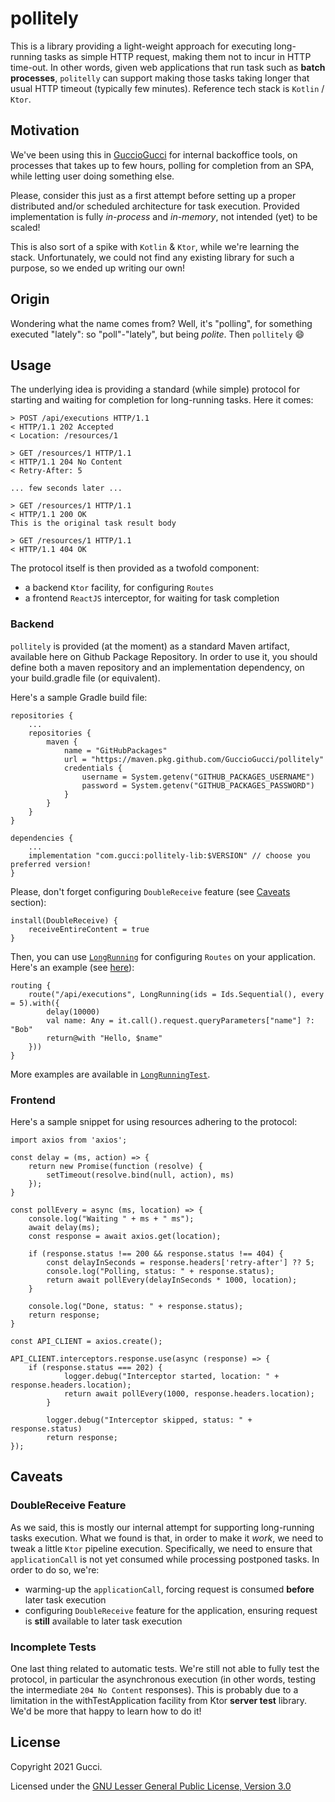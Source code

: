 # pollitely

This is a library providing a light-weight approach for executing long-running tasks as simple HTTP request, 
making them not to incur in HTTP time-out. In other words, given web applications that run task 
such as **batch processes**, `politelly` can support making those tasks taking longer that usual HTTP timeout 
(typically few minutes). Reference tech stack is `Kotlin` / `Ktor`.

## Motivation
We've been using this in [GuccioGucci](https://github.com/GuccioGucci) for internal backoffice tools, 
on processes that takes up to few hours, polling for completion from an SPA, while letting user doing something else. 

Please, consider this just as a first attempt before setting up a proper 
distributed and/or scheduled architecture for task execution. Provided implementation is fully *in-process* and *in-memory*,
not intended (yet) to be scaled!

This is also sort of a spike with `Kotlin` & `Ktor`, while we're learning the stack. Unfortunately, we 
could not find any existing library for such a purpose, so we ended up writing our own!

## Origin
Wondering what the name comes from? Well, it's "polling", for something executed "lately": so "poll"-"lately", 
but being *polite*. Then `pollitely` :smile:

## Usage

The underlying idea is providing a standard (while simple) protocol for starting and waiting for completion
for long-running tasks. Here it comes:
```
> POST /api/executions HTTP/1.1
< HTTP/1.1 202 Accepted
< Location: /resources/1

> GET /resources/1 HTTP/1.1
< HTTP/1.1 204 No Content
< Retry-After: 5

... few seconds later ...

> GET /resources/1 HTTP/1.1
< HTTP/1.1 200 OK
This is the original task result body

> GET /resources/1 HTTP/1.1
< HTTP/1.1 404 OK
```

The protocol itself is then provided as a twofold component:
* a backend `Ktor` facility, for configuring `Routes`
* a frontend `ReactJS` interceptor, for waiting for task completion

### Backend

`pollitely` is provided (at the moment) as a standard Maven artifact, available here on Github Package Repository.
In order to use it, you should define both a maven repository and an implementation dependency, on your 
build.gradle file (or equivalent).

Here's a sample Gradle build file:

```
repositories {
    ...
    repositories {
        maven {
            name = "GitHubPackages"
            url = "https://maven.pkg.github.com/GuccioGucci/pollitely"
            credentials {
                username = System.getenv("GITHUB_PACKAGES_USERNAME")
                password = System.getenv("GITHUB_PACKAGES_PASSWORD")
            }
        }
    }
}

dependencies {
    ...
    implementation "com.gucci:pollitely-lib:$VERSION" // choose you preferred version!
}    
```

Please, don't forget configuring `DoubleReceive` feature (see [Caveats](#caveats) section):

```
install(DoubleReceive) {
    receiveEntireContent = true
}
```

Then, you can use [`LongRunning`](pollitely-lib/src/com/gucci/pollitely/LongRunning.kt) for configuring `Routes` on your application. 
Here's an example (see [here](/pollitely-sample/src/Application.kt)):

```
routing {
    route("/api/executions", LongRunning(ids = Ids.Sequential(), every = 5).with({
        delay(10000)
        val name: Any = it.call().request.queryParameters["name"] ?: "Bob"
        return@with "Hello, $name"
    }))
}
```

More examples are available in [`LongRunningTest`](pollitely-lib/test/com/gucci/pollitely/LongRunningTest.kt).

### Frontend

Here's a sample snippet for using resources adhering to the protocol:

```
import axios from 'axios';

const delay = (ms, action) => {
    return new Promise(function (resolve) {
        setTimeout(resolve.bind(null, action), ms)
    });
}

const pollEvery = async (ms, location) => {
    console.log("Waiting " + ms + " ms");
    await delay(ms);
    const response = await axios.get(location);

    if (response.status !== 200 && response.status !== 404) {
        const delayInSeconds = response.headers['retry-after'] ?? 5;
        console.log("Polling, status: " + response.status);
        return await pollEvery(delayInSeconds * 1000, location);
    }

    console.log("Done, status: " + response.status);
    return response;
}

const API_CLIENT = axios.create();

API_CLIENT.interceptors.response.use(async (response) => {
    if (response.status === 202) {
            logger.debug("Interceptor started, location: " + response.headers.location);
            return await pollEvery(1000, response.headers.location);
        }
        
        logger.debug("Interceptor skipped, status: " + response.status)
        return response;
});
```

## Caveats

### DoubleReceive Feature
As we said, this is mostly our internal attempt for supporting long-running tasks execution. What we found is that, in
order to make it *work*, we need to tweak a little `Ktor` pipeline execution. Specifically, we need to ensure that 
`applicationCall` is not yet consumed while processing postponed tasks. In order to do so, we're:
* warming-up the `applicationCall`, forcing request is consumed **before** later task execution
* configuring `DoubleReceive` feature for the application, ensuring request is **still** available to later task execution

### Incomplete Tests
One last thing related to automatic tests. We're still not able to fully test the protocol, in particular the asynchronous
execution (in other words, testing the intermediate `204 No Content` responses). This is probably due to a limitation in 
the withTestApplication facility from Ktor **server test** library. We'd be more that happy to learn how to do it!

## License

Copyright 2021 Gucci.

Licensed under the [GNU Lesser General Public License, Version 3.0](http://www.gnu.org/licenses/lgpl.txt)
